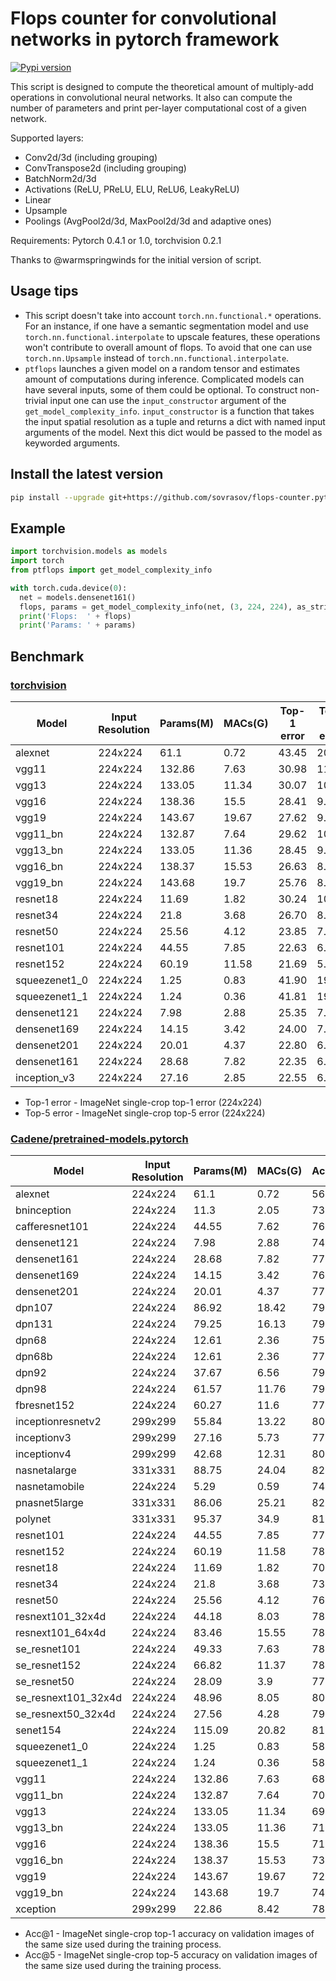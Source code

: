 # Flops counter for convolutional networks in pytorch framework
[![Pypi version](https://img.shields.io/pypi/v/ptflops.svg)](https://pypi.org/project/ptflops/)

This script is designed to compute the theoretical amount of multiply-add operations
in convolutional neural networks. It also can compute the number of parameters and
print per-layer computational cost of a given network.

Supported layers:
- Conv2d/3d (including grouping)
- ConvTranspose2d (including grouping)
- BatchNorm2d/3d
- Activations (ReLU, PReLU, ELU, ReLU6, LeakyReLU)
- Linear
- Upsample
- Poolings (AvgPool2d/3d, MaxPool2d/3d and adaptive ones)

Requirements: Pytorch 0.4.1 or 1.0, torchvision 0.2.1

Thanks to @warmspringwinds for the initial version of script.

## Usage tips

- This script doesn't take into account `torch.nn.functional.*` operations. For an instance, if one have a semantic segmentation model and use `torch.nn.functional.interpolate` to upscale features, these operations won't contribute to overall amount of flops. To avoid that one can use `torch.nn.Upsample` instead of `torch.nn.functional.interpolate`.
- `ptflops` launches a given model on a random tensor and estimates amount of computations during inference. Complicated models can have several inputs, some of them could be optional. To construct non-trivial input one can use the `input_constructor` argument of the `get_model_complexity_info`. `input_constructor` is a function that takes the input spatial resolution as a tuple and returns a dict with named input arguments of the model. Next this dict would be passed to the model as keyworded arguments.

## Install the latest version
```bash
pip install --upgrade git+https://github.com/sovrasov/flops-counter.pytorch.git
```

## Example
```python
import torchvision.models as models
import torch
from ptflops import get_model_complexity_info

with torch.cuda.device(0):
  net = models.densenet161()
  flops, params = get_model_complexity_info(net, (3, 224, 224), as_strings=True, print_per_layer_stat=True)
  print('Flops:  ' + flops)
  print('Params: ' + params)
```

## Benchmark

### [torchvision](https://pytorch.org/docs/1.0.0/torchvision/models.html)

Model         | Input Resolution | Params(M) | MACs(G) | Top-1 error | Top-5 error
---           |---               |---        |---      |---          |---
alexnet       |224x224           | 61.1      | 0.72    | 43.45       | 20.91
vgg11         |224x224           | 132.86    | 7.63    | 30.98       | 11.37
vgg13         |224x224           | 133.05    | 11.34   | 30.07       | 10.75
vgg16         |224x224           | 138.36    | 15.5    | 28.41       | 9.62
vgg19         |224x224           | 143.67    | 19.67   | 27.62       | 9.12
vgg11_bn      |224x224           | 132.87    | 7.64    | 29.62       | 10.19
vgg13_bn      |224x224           | 133.05    | 11.36   | 28.45       | 9.63
vgg16_bn      |224x224           | 138.37    | 15.53   | 26.63       | 8.50
vgg19_bn      |224x224           | 143.68    | 19.7    | 25.76       | 8.15
resnet18      |224x224           | 11.69     | 1.82    | 30.24       | 10.92
resnet34      |224x224           | 21.8      | 3.68    | 26.70       | 8.58
resnet50      |224x224           | 25.56     | 4.12    | 23.85       | 7.13
resnet101     |224x224           | 44.55     | 7.85    | 22.63       | 6.44
resnet152     |224x224           | 60.19     | 11.58   | 21.69       | 5.94
squeezenet1_0 |224x224           | 1.25      | 0.83    | 41.90       | 19.58
squeezenet1_1 |224x224           | 1.24      | 0.36    | 41.81       | 19.38
densenet121   |224x224           | 7.98      | 2.88    | 25.35       | 7.83
densenet169   |224x224           | 14.15     | 3.42    | 24.00       | 7.00
densenet201   |224x224           | 20.01     | 4.37    | 22.80       | 6.43
densenet161   |224x224           | 28.68     | 7.82    | 22.35       | 6.20
inception_v3  |224x224           | 27.16     | 2.85    | 22.55       | 6.44

* Top-1 error - ImageNet single-crop top-1 error (224x224)
* Top-5 error - ImageNet single-crop top-5 error (224x224)

### [Cadene/pretrained-models.pytorch](https://github.com/Cadene/pretrained-models.pytorch)

Model               | Input Resolution | Params(M) | MACs(G)     | Acc@1       | Acc@5
---                 |---               |---        |---          |---          |---
alexnet             | 224x224          | 61.1      | 0.72        | 56.432      | 79.194
bninception         | 224x224          | 11.3      | 2.05        | 73.524      | 91.562
cafferesnet101      | 224x224          | 44.55     | 7.62        | 76.2        | 92.766
densenet121         | 224x224          | 7.98      | 2.88        | 74.646      | 92.136
densenet161         | 224x224          | 28.68     | 7.82        | 77.56       | 93.798
densenet169         | 224x224          | 14.15     | 3.42        | 76.026      | 92.992
densenet201         | 224x224          | 20.01     | 4.37        | 77.152      | 93.548
dpn107              | 224x224          | 86.92     | 18.42       | 79.746      | 94.684
dpn131              | 224x224          | 79.25     | 16.13       | 79.432      | 94.574
dpn68               | 224x224          | 12.61     | 2.36        | 75.868      | 92.774
dpn68b              | 224x224          | 12.61     | 2.36        | 77.034      | 93.59
dpn92               | 224x224          | 37.67     | 6.56        | 79.4        | 94.62
dpn98               | 224x224          | 61.57     | 11.76       | 79.224      | 94.488
fbresnet152         | 224x224          | 60.27     | 11.6        | 77.386      | 93.594
inceptionresnetv2   | 299x299          | 55.84     | 13.22       | 80.17       | 95.234
inceptionv3         | 299x299          | 27.16     | 5.73        | 77.294      | 93.454
inceptionv4         | 299x299          | 42.68     | 12.31       | 80.062      | 94.926
nasnetalarge        | 331x331          | 88.75     | 24.04       | 82.566      | 96.086
nasnetamobile       | 224x224          | 5.29      | 0.59        | 74.08       | 91.74
pnasnet5large       | 331x331          | 86.06     | 25.21       | 82.736      | 95.992
polynet             | 331x331          | 95.37     | 34.9        | 81.002      | 95.624
resnet101           | 224x224          | 44.55     | 7.85        | 77.438      | 93.672
resnet152           | 224x224          | 60.19     | 11.58       | 78.428      | 94.11
resnet18            | 224x224          | 11.69     | 1.82        | 70.142      | 89.274
resnet34            | 224x224          | 21.8      | 3.68        | 73.554      | 91.456
resnet50            | 224x224          | 25.56     | 4.12        | 76.002      | 92.98
resnext101_32x4d    | 224x224          | 44.18     | 8.03        | 78.188      | 93.886
resnext101_64x4d    | 224x224          | 83.46     | 15.55       | 78.956      | 94.252
se_resnet101        | 224x224          | 49.33     | 7.63        | 78.396      | 94.258
se_resnet152        | 224x224          | 66.82     | 11.37       | 78.658      | 94.374
se_resnet50         | 224x224          | 28.09     | 3.9         | 77.636      | 93.752
se_resnext101_32x4d | 224x224          | 48.96     | 8.05        | 80.236      | 95.028
se_resnext50_32x4d  | 224x224          | 27.56     | 4.28        | 79.076      | 94.434
senet154            | 224x224          | 115.09    | 20.82       | 81.304      | 95.498
squeezenet1_0       | 224x224          | 1.25      | 0.83        | 58.108      | 80.428
squeezenet1_1       | 224x224          | 1.24      | 0.36        | 58.25       | 80.8
vgg11               | 224x224          | 132.86    | 7.63        | 68.97       | 88.746
vgg11_bn            | 224x224          | 132.87    | 7.64        | 70.452      | 89.818
vgg13               | 224x224          | 133.05    | 11.34       | 69.662      | 89.264
vgg13_bn            | 224x224          | 133.05    | 11.36       | 71.508      | 90.494
vgg16               | 224x224          | 138.36    | 15.5        | 71.636      | 90.354
vgg16_bn            | 224x224          | 138.37    | 15.53       | 73.518      | 91.608
vgg19               | 224x224          | 143.67    | 19.67       | 72.08       | 90.822
vgg19_bn            | 224x224          | 143.68    | 19.7        | 74.266      | 92.066
xception            | 299x299          | 22.86     | 8.42        | 78.888      | 94.292

* Acc@1 - ImageNet single-crop top-1 accuracy on validation images of the same size used during the training process.
* Acc@5 - ImageNet single-crop top-5 accuracy on validation images of the same size used during the training process.
